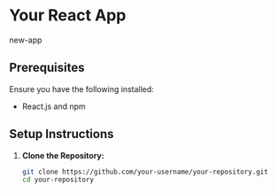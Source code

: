 # Your React App

new-app

## Prerequisites

Ensure you have the following installed:

- React.js and npm

## Setup Instructions

1. **Clone the Repository:**
   ```bash
   git clone https://github.com/your-username/your-repository.git
   cd your-repository
